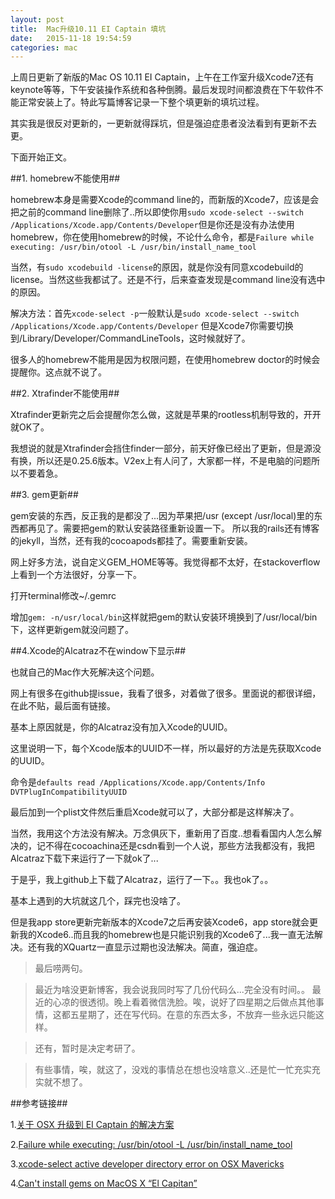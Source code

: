 ```yaml
---
layout: post
title:  Mac升级10.11 EI Captain 填坑
date:   2015-11-18 19:54:59
categories: mac
---
```


上周日更新了新版的Mac OS 10.11 EI Captain，上午在工作室升级Xcode7还有keynote等等，下午安装操作系统和各种倒腾。最后发现时间都浪费在下午软件不能正常安装上了。特此写篇博客记录一下整个填更新的填坑过程。

其实我是很反对更新的，一更新就得踩坑，但是强迫症患者没法看到有更新不去更。

下面开始正文。

##1. homebrew不能使用##

homebrew本身是需要Xcode的command line的，而新版的Xcode7，应该是会把之前的command line删除了..所以即使你用`sudo xcode-select --switch /Applications/Xcode.app/Contents/Developer`但是你还是没有办法使用homebrew，你在使用homebrew的时候，不论什么命令，都是`Failure while executing: /usr/bin/otool -L /usr/bin/install_name_tool`

当然，有`sudo xcodebuild -license`的原因，就是你没有同意xcodebuild的license。当然这些我都试了。还是不行，后来查查发现是command line没有选中的原因。

解决方法：首先`xcode-select -p`一般默认是`sudo xcode-select --switch /Applications/Xcode.app/Contents/Developer`
但是Xcode7你需要切换到/Library/Developer/CommandLineTools，这时候就好了。

很多人的homebrew不能用是因为权限问题，在使用homebrew doctor的时候会提醒你。这点就不说了。

##2. Xtrafinder不能使用##

Xtrafinder更新完之后会提醒你怎么做，这就是苹果的rootless机制导致的，开开就OK了。

我想说的就是Xtrafinder会挡住finder一部分，前天好像已经出了更新，但是源没有换，所以还是0.25.6版本。V2ex上有人问了，大家都一样，不是电脑的问题所以不要着急。

##3. gem更新##

gem安装的东西，反正我的是都没了...因为苹果把/usr (except /usr/local)里的东西都再见了。需要把gem的默认安装路径重新设置一下。
所以我的rails还有博客的jekyll，当然，还有我的cocoapods都挂了。需要重新安装。

网上好多方法，说自定义GEM_HOME等等。我觉得都不太好，在stackoverflow上看到一个方法很好，分享一下。

打开terminal修改~/.gemrc

增加`gem: -n/usr/local/bin`这样就把gem的默认安装环境换到了/usr/local/bin下，这样更新gem就没问题了。

##4.Xcode的Alcatraz不在window下显示##

也就自己的Mac作大死解决这个问题。

网上有很多在github提issue，我看了很多，对着做了很多。里面说的都很详细，在此不贴，最后面有链接。

基本上原因就是，你的Alcatraz没有加入Xcode的UUID。

这里说明一下，每个Xcode版本的UUID不一样，所以最好的方法是先获取Xcode的UUID。

命令是`defaults read /Applications/Xcode.app/Contents/Info DVTPlugInCompatibilityUUID`

最后加到一个plist文件然后重启Xcode就可以了，大部分都是这样解决了。

当然，我用这个方法没有解决。万念俱灰下，重新用了百度..想看看国内人怎么解决的，记不得在cocoachina还是csdn看到一个人说，那些方法我都没有，我把Alcatraz下载下来运行了一下就ok了...

于是乎，我上github上下载了Alcatraz，运行了一下。。我也ok了。。

基本上遇到的大坑就这几个，踩完也没啥了。

但是我app store更新完新版本的Xcode7之后再安装Xcode6，app store就会更新我的Xcode6..而且我的homebrew也是只能识别我的Xcode6了...我一直无法解决。还有我的XQuartz一直显示过期也没法解决。简直，强迫症。


>最后唠两句。

>最近为啥没更新博客，我会说我同时写了几份代码么...完全没有时间。。
最近的心凉的很透彻。晚上看着微信洗脸。唉，说好了四星期之后做点其他事情，这都五星期了，还在写代码。在意的东西太多，不放弃一些永远只能这样。

>还有，暂时是决定考研了。

>有些事情，唉，就这了，没戏的事情总在想也没啥意义..还是忙一忙充实充实就不想了。

##参考链接##

1.[关于 OSX 升级到 EI Captain 的解决方案](http://guojianxiang.com/posts/2015-10-06-Update_OSX_EI_Captain_Problems.html)

2.[Failure while executing: /usr/bin/otool -L /usr/bin/install_name_tool](https://github.com/Homebrew/homebrew/issues/44071)

3.[xcode-select active developer directory error on OSX Mavericks](http://stackoverflow.com/questions/17980759/xcode-select-active-developer-directory-error-on-osx-mavericks)

4.[Can't install gems on MacOS X “El Capitan”](http://stackoverflow.com/questions/31972968/cant-install-gems-on-macos-x-el-capitan)